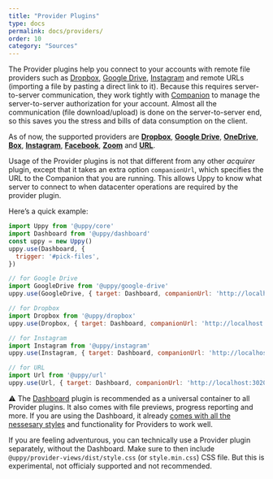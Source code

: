 ```yaml
---
title: "Provider Plugins"
type: docs
permalink: docs/providers/
order: 10
category: "Sources"
---
```


The Provider plugins help you connect to your accounts with remote file providers such as [Dropbox](https://dropbox.com), [Google Drive](https://drive.google.com), [Instagram](https://instagram.com) and remote URLs (importing a file by pasting a direct link to it). Because this requires server-to-server communication, they work tightly with [Companion](https://github.com/transloadit/uppy/tree/main/packages/%40uppy/companion) to manage the server-to-server authorization for your account. Almost all the communication (file download/upload) is done on the server-to-server end, so this saves you the stress and bills of data consumption on the client.

As of now, the supported providers are [**Dropbox**](/docs/dropbox), [**Google Drive**](/docs/google-drive), [**OneDrive**](/docs/onedrive/), [**Box**](/docs/box/), [**Instagram**](/docs/instagram), [**Facebook**](/docs/facebook/), [**Zoom**](/docs/zoom/) and [**URL**](/docs/url).

Usage of the Provider plugins is not that different from any other _acquirer_ plugin, except that it takes an extra option `companionUrl`, which specifies the URL to the Companion that you are running. This allows Uppy to know what server to connect to when datacenter operations are required by the provider plugin.

Here’s a quick example:

<!-- eslint-disable import/first, import/newline-after-import -->

```js
import Uppy from '@uppy/core'
import Dashboard from '@uppy/dashboard'
const uppy = new Uppy()
uppy.use(Dashboard, {
  trigger: '#pick-files',
})

// for Google Drive
import GoogleDrive from '@uppy/google-drive'
uppy.use(GoogleDrive, { target: Dashboard, companionUrl: 'http://localhost:3020' })

// for Dropbox
import Dropbox from '@uppy/dropbox'
uppy.use(Dropbox, { target: Dashboard, companionUrl: 'http://localhost:3020' })

// for Instagram
import Instagram from '@uppy/instagram'
uppy.use(Instagram, { target: Dashboard, companionUrl: 'http://localhost:3020' })

// for URL
import Url from '@uppy/url'
uppy.use(Url, { target: Dashboard, companionUrl: 'http://localhost:3020' })
```

⚠️ The [Dashboard](/docs/dashboard) plugin is recommended as a universal container to all Provider plugins. It also comes with file previews, progress reporting and more. If you are using the Dashboard, it already [comes with all the nessesary styles](/docs/dashboard/#CSS) and functionality for Providers to work well.

If you are feeling adventurous, you can technically use a Provider plugin separately, without the Dashboard. Make sure to then include `@uppy/provider-views/dist/style.css` (or `style.min.css`) CSS file. But this is experimental, not officialy supported and not recommended.
